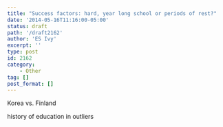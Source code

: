 ```yaml
---
title: "Success factors: hard, year long school or periods of rest?"
date: '2014-05-16T11:16:00-05:00'
status: draft
path: '/draft2162'
author: 'ES Ivy'
excerpt: ''
type: post
id: 2162
category:
    - Other
tag: []
post_format: []
---
```

Korea vs. Finland

history of education in outliers